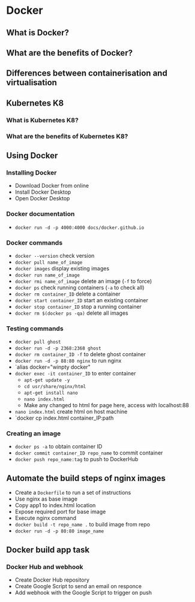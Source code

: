 # Docker
## What is Docker?

## What are the benefits of Docker?

## Differences between containerisation and virtualisation

## Kubernetes K8
### What is Kubernetes K8?

### What are the benefits of Kubernetes K8?

## Using Docker
### Installing Docker
- Download Docker from online
- Install Docker Desktop
- Open Docker Desktop

### Docker documentation
- `docker run -d -p 4000:4000 docs/docker.github.io`

### Docker commands
- `docker --version` check version
- `docker pull name_of_image`
- `docker images` display existing images
- `docker run name_of_image`
- `docker rmi name_of_image` delete an image (`-f` to force)
- `docker ps` check running containers (`-a` to check all)
- `docker rm container_ID` delete a container
- `docker start container_ID` start an existing container
- `docker stop container_ID` stop a running container
- `docker rm $(docker ps -qa)` delete all images

### Testing commands
- `docker pull ghost`
- `docker run -d -p 2368:2368 ghost`
- `docker rm container_ID -f` to delete ghost container
- `docker run -d -p 88:80 nginx` to run nginx
- `alias docker="winpty docker"
- `docker exec -it container_ID` to enter container
	- `apt-get update -y`
	- `cd usr/share/nginx/html`
	- `apt-get install nano`
	- `nano index.html`
	- Make any changed to html for page here, access with localhost:88
- `nano index.html` create html on host machine
- `docker cp index.html container_IP:path

### Creating an image
- `docker ps -a` to obtain container ID
- `docker commit container_ID repo_name` to commit container
- `docker push repo_name:tag` to push to DockerHub

## Automate the build steps of nginx images
- Create a `Dockerfile` to run a set of instructions
- Use nginx as base image
- Copy app1 to index.html location
- Expose required port for base image
- Execute nginx command
- `docker build -t repo_name .` to build image from repo
- `docker run -d -p 80:80 image_name`

## Docker build app task
### Docker Hub and webhook
- Create Docker Hub repository
- Create Google Script to send an email on responce
- Add webhook with the Google Script to trigger on push

